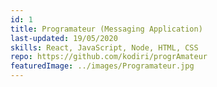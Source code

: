 ```yaml
---
id: 1
title: Programateur (Messaging Application)
last-updated: 19/05/2020
skills: React, JavaScript, Node, HTML, CSS
repo: https://github.com/kodiri/progrAmateur
featuredImage: ../images/Programateur.jpg
---
```

